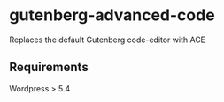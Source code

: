 # gutenberg-advanced-code

Replaces the default Gutenberg code-editor with ACE

## Requirements

Wordpress > 5.4
